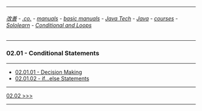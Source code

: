 
---

###### [改善](https://github.com/ttltrk/0C/blob/master/README.MD) - [.co.](https://github.com/ttltrk/PRG/blob/master/CODING.MD) - [manuals](https://github.com/ttltrk/PRG/blob/master/MAN.MD) - [basic manuals](https://github.com/ttltrk/PRG/blob/master/MANUALS.MD) - [Java Tech](https://github.com/ttltrk/PRG/blob/master/JAVA/DOC/JT/JT.MD) - [Java](https://github.com/ttltrk/PRG/blob/master/JAVA/DOC/OJM/OJM.MD) - [courses](https://github.com/ttltrk/PRG/blob/master/JAVA/DOC/CM/JT.MD) - [Sololearn](https://github.com/ttltrk/PRG/blob/master/JAVA/DOC/SL/SL.MD) - [Conditional and Loops](https://github.com/ttltrk/PRG/blob/master/JAVA/DOC/SL/02/02.MD)

---

### 02.01 - Conditional Statements

---

* [02.01.01 - Decision Making](https://github.com/ttltrk/PRG/blob/master/JAVA/DOC/SL/02/0201/020101/020101.MD)
* [02.01.02 - if...else Statements](https://github.com/ttltrk/PRG/blob/master/JAVA/DOC/SL/02/0201/020102/020102.MD)

---

[02.02 >>>](https://github.com/ttltrk/PRG/blob/master/JAVA/DOC/SL/02/0202/0202.MD)

---
